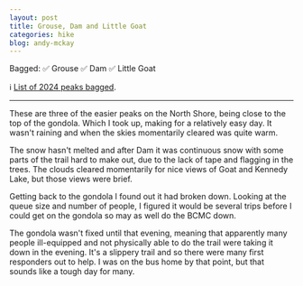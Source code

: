 ```yaml
---
layout: post
title: Grouse, Dam and Little Goat
categories: hike
blog: andy-mckay
---
```


Bagged: ✅ Grouse ✅ Dam ✅ Little Goat
<p>ℹ️ <a href="/files/peaks-bagged.html">List of 2024 peaks bagged</a>.</p>

<hr class="florished">

These are three of the easier peaks on the North Shore, being close to the top of the gondola. Which I took up, making for a relatively easy day. It wasn't raining and when the skies momentarily cleared was quite warm.

The snow hasn't melted and after Dam it was continuous snow with some parts of the trail hard to make out, due to the lack of tape and flagging in the trees. The clouds cleared momentarily for nice views of Goat and Kennedy Lake, but those views were brief.

<div class="strava-embed-placeholder" data-embed-type="activity" data-embed-id="11778271735" data-style="standard"></div><script src="https://strava-embeds.com/embed.js"></script>

Getting back to the gondola I found out it had broken down. Looking at the queue size and number of people, I figured it would be several trips before I could get on the gondola so may as well do the BCMC down. 

<div class="strava-embed-placeholder" data-embed-type="activity" data-embed-id="11778576586" data-style="standard"></div><script src="https://strava-embeds.com/embed.js"></script>

The gondola wasn't fixed until that evening, meaning that apparently many people ill-equipped and not physically able to do the trail were taking it down in the evening. It's a slippery trail and so there were many first responders out to help. I was on the bus home by that point, but that sounds like a tough day for many.